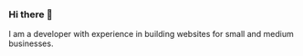 ### Hi there 👋
I am a developer with experience in building websites for small and medium businesses.

<!--
**jorgelucasjs/jorgelucasjs** is a ✨ _special_ ✨ repository because its `README.md` (this file) appears on your GitHub profile.

Here are some ideas to get you started:

- 🔭 At the moment I work at ToqueMedia, as a web developer.
-->
